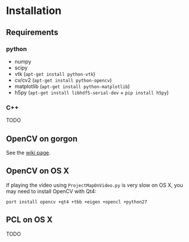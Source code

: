 # Installation

## Requirements

### python

- numpy
- scipy
- vtk (`apt-get install python-vtk`)
- cv/cv2 (`apt-get install python-opencv`)
- matplotlib (`apt-get install python-matplotlib`)
- h5py (`apt-get install libhdf5-serial-dev` + `pip install h5py`)

### C++

TODO

## OpenCV on gorgon

See the [wiki page](https://github.com/sameeptandon/sail-car-log/wiki/Installing-opencv-on-gorgon).

## OpenCV on OS X

If playing the video using `ProjectMapOnVideo.py` is very slow on OS X,
you may need to install OpenCV with Qt4:

`port install opencv +qt4 +tbb +eigen +opencl +python27`

## PCL on OS X

TODO
